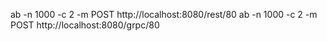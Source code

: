 

ab -n 1000 -c 2 -m POST http://localhost:8080/rest/80
ab -n 1000 -c 2 -m POST http://localhost:8080/grpc/80

